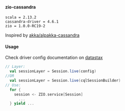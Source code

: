
#### zio-cassandra

```text
scala = 2.13.2
cassandra-driver = 4.6.1
zio = 1.0.0-RC19-2
```

Inspired by [akka/alpakka-cassandra](https://doc.akka.io/docs/alpakka/current/cassandra.html)


#### Usage

Check driver config documentation on [datastax](https://docs.datastax.com/en/developer/java-driver/4.6/manual/core/)

```scala
// Layer:
  val sessionLayer = Session.live(config)
//OR
  val sessionLayer = Session.live(cqlSessionBuilder)
// Use:
  for {
    session <- ZIO.service[Session]
      ...
  } yield ...
  

```
